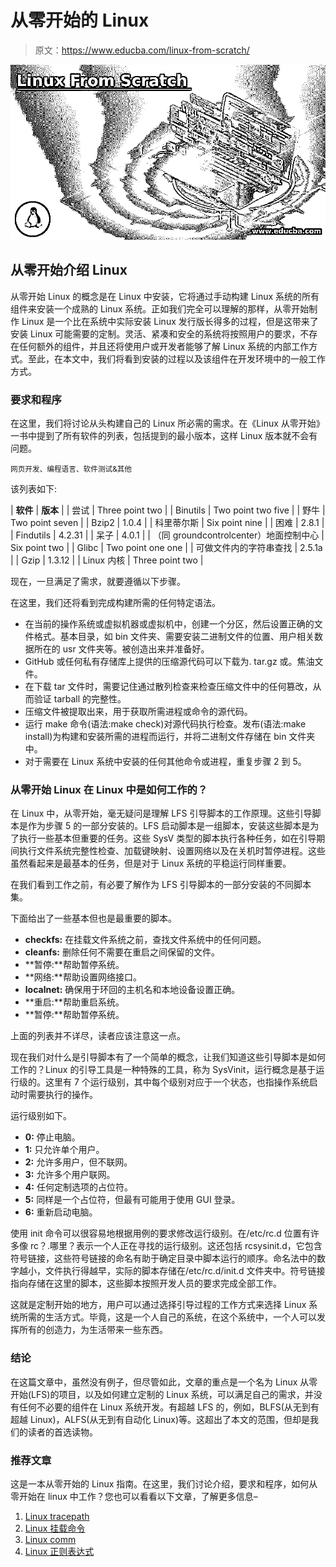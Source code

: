 # 从零开始的 Linux

> 原文：<https://www.educba.com/linux-from-scratch/>

![Linux From Scratch](img/96960733a4bef56f33d39adb88d55d11.png)



## 从零开始介绍 Linux

从零开始 Linux 的概念是在 Linux 中安装，它将通过手动构建 Linux 系统的所有组件来安装一个成熟的 Linux 系统。正如我们完全可以理解的那样，从零开始制作 Linux 是一个比在系统中实际安装 Linux 发行版长得多的过程，但是这带来了安装 Linux 可能需要的定制。灵活、紧凑和安全的系统将按照用户的要求，不存在任何额外的组件，并且还将使用户或开发者能够了解 Linux 系统的内部工作方式。至此，在本文中，我们将看到安装的过程以及该组件在开发环境中的一般工作方式。

### 要求和程序

在这里，我们将讨论从头构建自己的 Linux 所必需的需求。在《Linux 从零开始》一书中提到了所有软件的列表，包括提到的最小版本，这样 Linux 版本就不会有问题。

<small>网页开发、编程语言、软件测试&其他</small>

该列表如下:

| **软件** | **版本** |
| 尝试 | Three point two |
| Binutils | Two point two five |
| 野牛 | Two point seven |
| Bzip2 | 1.0.4 |
| 科里蒂尔斯 | Six point nine |
| 困难 | 2.8.1 |
| Findutils | 4.2.31 |
| 呆子 | 4.0.1 |
| （同 groundcontrolcenter）地面控制中心 | Six point two |
| Glibc | Two point one one |
| 可做文件内的字符串查找 | 2.5.1a |
| Gzip | 1.3.12 |
| Linux 内核 | Three point two |

现在，一旦满足了需求，就要遵循以下步骤。

在这里，我们还将看到完成构建所需的任何特定语法。

*   在当前的操作系统或虚拟机器或虚拟机中，创建一个分区，然后设置正确的文件格式。基本目录，如 bin 文件夹、需要安装二进制文件的位置、用户相关数据所在的 usr 文件夹等。被创造出来并准备好。
*   GitHub 或任何私有存储库上提供的压缩源代码可以下载为. tar.gz 或。焦油文件。
*   在下载 tar 文件时，需要记住通过散列检查来检查压缩文件中的任何篡改，从而验证 tarball 的完整性。
*   压缩文件被提取出来，用于获取所需进程或命令的源代码。
*   运行 make 命令(语法:make check)对源代码执行检查。发布(语法:make install)为构建和安装所需的进程而运行，并将二进制文件存储在 bin 文件夹中。
*   对于需要在 Linux 系统中安装的任何其他命令或进程，重复步骤 2 到 5。

### 从零开始 Linux 在 Linux 中是如何工作的？

在 Linux 中，从零开始，毫无疑问是理解 LFS 引导脚本的工作原理。这些引导脚本是作为步骤 5 的一部分安装的。LFS 启动脚本是一组脚本，安装这些脚本是为了执行一些基本但重要的任务。这些 SysV 类型的脚本执行各种任务，如在引导期间执行文件系统完整性检查、加载键映射、设置网络以及在关机时暂停进程。这些虽然看起来是最基本的任务，但是对于 Linux 系统的平稳运行同样重要。

在我们看到工作之前，有必要了解作为 LFS 引导脚本的一部分安装的不同脚本集。

下面给出了一些基本但也是最重要的脚本。

*   **checkfs:** 在挂载文件系统之前，查找文件系统中的任何问题。
*   **cleanfs:** 删除任何不需要在重启之间保留的文件。
*   **暂停:**帮助暂停系统。
*   **网络:**帮助设置网络接口。
*   **localnet:** 确保用于环回的主机名和本地设备设置正确。
*   **重启:**帮助重启系统。
*   **暂停:**帮助暂停系统。

上面的列表并不详尽，读者应该注意这一点。

现在我们对什么是引导脚本有了一个简单的概念，让我们知道这些引导脚本是如何工作的？Linux 的引导工具是一种特殊的工具，称为 SysVinit，运行概念是基于运行级的。这里有 7 个运行级别，其中每个级别对应于一个状态，也指操作系统启动时需要执行的操作。

运行级别如下。

*   **0:** 停止电脑。
*   **1:** 只允许单个用户。
*   **2:** 允许多用户，但不联网。
*   **3:** 允许多个用户联网。
*   **4:** 任何定制选项的占位符。
*   **5:** 同样是一个占位符，但最有可能用于使用 GUI 登录。
*   **6:** 重新启动电脑。

使用 init 命令可以很容易地根据用例的要求修改运行级别。在/etc/rc.d 位置有许多像 rc？.哪里？表示一个人正在寻找的运行级别。这还包括 rcsysinit.d，它包含符号链接，这些符号链接的命名有助于确定目录中脚本运行的顺序。命名法中的数字越小，文件执行得越早，实际的脚本存储在/etc/rc.d/init.d 文件夹中。符号链接指向存储在这里的脚本，这些脚本按照开发人员的要求完成全部工作。

这就是定制开始的地方，用户可以通过选择引导过程的工作方式来选择 Linux 系统所需的生活方式。毕竟，这是一个人自己的系统，在这个系统中，一个人可以发挥所有的创造力，为生活带来一些东西。

### 结论

在这篇文章中，虽然没有例子，但尽管如此，文章的重点是一个名为 Linux 从零开始(LFS)的项目，以及如何建立定制的 Linux 系统，可以满足自己的需求，并没有任何不必要的组件在 Linux 系统开发。有超越 LFS 的，例如，BLFS(从无到有超越 Linux)，ALFS(从无到有自动化 Linux)等。这超出了本文的范围，但却是我们的读者的首选读物。

### 推荐文章

这是一本从零开始的 Linux 指南。在这里，我们讨论介绍，要求和程序，如何从零开始在 linux 中工作？您也可以看看以下文章，了解更多信息–

1.  [Linux tracepath](https://www.educba.com/linux-tracepath/)
2.  [Linux 挂载命令](https://www.educba.com/linux-mount-command/)
3.  [Linux comm](https://www.educba.com/linux-comm/)
4.  [Linux 正则表达式](https://www.educba.com/linux-regular-expression/)





